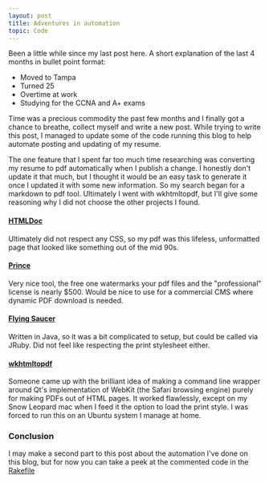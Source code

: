 ```yaml
---
layout: post
title: Adventures in automation
topic: Code
---
```


Been a little while since my last post here.  A short explanation of the last 4 months in bullet point format:

* Moved to Tampa
* Turned 25
* Overtime at work
* Studying for the CCNA and A+ exams

Time was a precious commodity the past few months and I finally got a chance to breathe, collect myself and write a new post.  While trying to write this post, I managed to update some of the code running this blog to help automate posting and updating of my resume.  

The one feature that I spent far too much time researching was converting my resume to pdf automatically when I publish a change.  I honestly don't update it that much, but I thought it would be an easy task to generate it once I updated it with some new information.  So my search began for a markdown to pdf tool. Ultimately I went with wkhtmltopdf, but I'll give some reasoning why I did not choose the other projects I found.

#### [HTMLDoc](http://www.htmldoc.org/)
Ultimately did not respect any CSS, so my pdf was this lifeless, unformatted page that looked like something out of the mid 90s.

#### [Prince](http://www.princexml.com/)
Very nice tool, the free one watermarks your pdf files and the "professional" license is nearly $500.  Would be nice to use for a commercial CMS where dynamic PDF download is needed.

#### [Flying Saucer](https://xhtmlrenderer.dev.java.net/)
Written in Java, so it was a bit complicated to setup, but could be called via JRuby.  Did not feel like respecting the print stylesheet either.

#### [wkhtmltopdf](http://code.google.com/p/wkhtmltopdf/)
Someone came up with the brilliant idea of making a command line wrapper around Qt's implementation of WebKit (the Safari browsing engine) purely for making PDFs out of HTML pages.  It worked flawlessly, except on my Snow Leopard mac when I feed it the option to load the print style.  I was forced to run this on an Ubuntu system I manage at home.

### Conclusion

I may make a second part to this post about the automation I've done on this blog, but for now you can take a peek at the commented code in the [Rakefile](http://github.com/martinisoft/martinisoft.github.io/blob/master/Rakefile)
